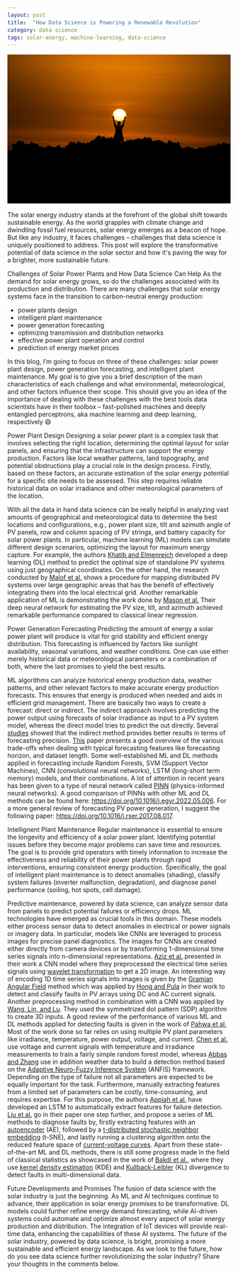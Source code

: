 ```yaml
---
layout: post
title:  "How Data Science is Powering a Renewable Revolution"
category: data science
tags: solar-energy, machine-learning, data-science
---
```

![title image](/assets/2024-03-06-how-data-science-is-powering-a-renewable-revolution/image-1.jpeg)

The solar energy industry stands at the forefront of the global shift towards sustainable energy. As the world grapples with climate change and dwindling fossil fuel resources, solar energy emerges as a beacon of hope. But like any industry, it faces challenges – challenges that data science is uniquely positioned to address. This post will explore the transformative potential of data science in the solar sector and how it's paving the way for a brighter, more sustainable future.

Challenges of Solar Power Plants and How Data Science Can Help
As the demand for solar energy grows, so do the challenges associated with its production and distribution. There are many challenges that solar energy systems face in the transition to carbon-neutral energy production:

- power plants design
- intelligent plant maintenance
- power generation forecasting
- optimizing transmission and distribution networks
- effective power plant operation and control
- prediction of energy market prices

In this blog, I’m going to focus on three of these challenges: solar power plant design, power generation forecasting, and intelligent plant maintenance. My goal is to give you a brief description of the main characteristics of each challenge and what environmental, meteorological, and other factors influence their scope. This should give you an idea of the importance of dealing with these challenges with the best tools data scientists have in their toolbox – fast-polished machines and deeply entangled perceptrons, aka machine learning and deep learning, respectively :smile:

Power Plant Design
Designing a solar power plant is a complex task that involves selecting the right location, determining the optimal layout for solar panels, and ensuring that the infrastructure can support the energy production. Factors like local weather patterns, land topography, and potential obstructions play a crucial role in the design process. Firstly, based on these factors, an accurate estimation of the solar energy potential for a specific site needs to be assessed. This step requires reliable historical data on solar irradiance and other meteorological parameters of the location.

With all the data in hand data science can be really helpful in analyzing vast amounts of geographical and meteorological data to determine the best locations and configurations, e.g., power plant size, tilt and azimuth angle of PV panels, row and column spacing of PV strings, and battery capacity for solar power plants. In particular, machine learning (ML) models can simulate different design scenarios, optimizing the layout for maximum energy capture. For example, the authors [Khatib and Elmenreich](https://doi.org/10.1155/2014/748142) developed a deep learning (DL) method to predict the optimal size of standalone PV systems using just geographical coordinates. On the other hand, the research conducted by [Malof et al.](https://www.researchgate.net/publication/331429328_Mapping_solar_array_location_size_and_capacity_using_deep_learning_and_overhead_imagery) shows a procedure for mapping distributed PV systems over large geographic areas that has the benefit of effectively integrating them into the local electrical grid. Another remarkable application of ML is demonstrating the work done by [Mason et al.](https://doi.org/10.1016/j.solener.2019.11.100) Their deep neural network for estimating the PV size, tilt, and azimuth achieved remarkable performance compared to classical linear regression.

Power Generation Forecasting
Predicting the amount of energy a solar power plant will produce is vital for grid stability and efficient energy distribution. This forecasting is influenced by factors like sunlight availability, seasonal variations, and weather conditions. One can use either merely historical data or meteorological parameters or a combination of both, where the last promises to yield the best results.

ML algorithms can analyze historical energy production data, weather patterns, and other relevant factors to make accurate energy production forecasts. This ensures that energy is produced when needed and aids in efficient grid management. There are basically two ways to create a forecast: direct or indirect. The indirect approach involves predicting the power output using forecasts of solar irradiance as input to a PV system model, whereas the direct model tries to predict the out directly. Several [studies](https://doi.org/10.1016/j.rser.2017.08.017) showed that the indirect method provides better results in terms of forecasting precision. [This](https://doi.org/10.3390%2Fs22239060) paper presents a good overview of the various trade-offs when dealing with typical forecasting features like forecasting horizon, and dataset length. Some well-established ML and DL methods applied in forecasting include Random Forests, SVM (Support Vector Machines), CNN (convolutional neural networks), LSTM (long-short term memory) models, and their combinations. A lot of attention in recent years has been given to a type of neural network called [PINN](https://doi.org/10.3390/s22030749) (physics-informed neural networks). A good comparison of PINNs with other ML and DL methods can be found here: <https://doi.org/10.1016/j.egyr.2022.05.006>. For a more general review of forecasting PV power generation, I suggest the following paper: <https://doi.org/10.1016/j.rser.2017.08.017>.

Intellignent Plant Maintenance
Regular maintenance is essential to ensure the longevity and efficiency of a solar power plant. Identifying potential issues before they become major problems can save time and resources. The goal is to provide grid operators with timely information to increase the effectiveness and reliability of their power plants through rapid interventions, ensuring consistent energy production. Specifically, the goal of intelligent plant maintenance is to detect anomalies (shading), classify system failures (inverter malfunction, degradation), and diagnose panel performance (soiling, hot spots, cell damage).

Predictive maintenance, powered by data science, can analyze sensor data from panels to predict potential failures or efficiency drops. ML technologies have emerged as crucial tools in this domain. These models either process sensor data to detect anomalies in electrical or power signals or imagery data. In particular, models like CNNs are leveraged to process images for precise panel diagnostics. The images for CNNs are created either directly from camera devices or by transforming 1-dimensional time series signals into n-dimensional representations. [Aziz et al.](https://doi.org/10.1109/ACCESS.2020.2977116) presented in their work a CNN model where they preprocessed the electrical time series signals using [wavelet transformation](https://en.wikipedia.org/wiki/Wavelet_transform) to get a 2D image. An interesting way of encoding 1D time series signals into images is given by the [Gramian Angular Field](https://medium.com/analytics-vidhya/encoding-time-series-as-images-b043becbdbf3) method which was applied by [Hong and Pula](https://doi.org/10.1016/j.energy.2022.123391) in their work to detect and classify faults in PV arrays using DC and AC current signals. Another preprocessing method in combination with a CNN was applied by [Wang, Lin, and Lu](https://doi.org/10.3390/en15176449). They used the symmetrized dot pattern (SDP) algorithm to create 3D inputs. A good review of the performance of various ML and DL methods applied for detecting faults is given in the work of [Pahwa et al.](https://doi.org/10.1109/SPIN48934.2020.9071223) Most of the work done so far relies on using multiple PV plant parameters like irradiance, temperature, power output, voltage, and current. [Chen et al.](https://doi.org/10.1016/j.enconman.2018.10.040) use voltage and current signals with temperature and irradiance measurements to train a fairly simple random forest model, whereas [Abbas and Zhang](https://doi.org/10.1016/j.egyr.2021.04.059) use in addition weather data to build a detection method based on the [Adaptive Neuro-Fuzzy Inference System](https://en.wikipedia.org/wiki/Adaptive_neuro_fuzzy_inference_system) (ANFIS) framework. Depending on the type of failure not all parameters are expected to be equally important for the task. Furthermore, manually extracting features from a limited set of parameters can be costly, time-consuming, and requires expertise. For this purpose, the authors [Appiah et al.](https://doi.org/10.1109/ACCESS.2019.2902949) have developed an LSTM to automatically extract features for failure detection. [Liu et al.](https://doi.org/10.1016/j.enconman.2021.114603) go in their paper one step further, and propose a series of ML methods to diagnose faults by, firstly extracting features with an [autoencoder](https://en.wikipedia.org/wiki/Autoencoder) (AE), followed by a [t-distributed stochastic neighbor embedding](https://en.wikipedia.org/wiki/T-distributed_stochastic_neighbor_embedding) (t-SNE), and lastly running a clustering algorithm onto the reduced feature space of [current-voltage curves](https://www.alternative-energy-tutorials.com/photovoltaics/solar-cell-i-v-characteristic.html). Apart from these state-of-the-art ML and DL methods, there is still some progress made in the field of classical statistics as showcased in the work of [Bakdi et al.](https://doi.org/10.1016/j.ijepes.2020.106457), where they use [kernel density estimation](https://en.wikipedia.org/wiki/Kernel_density_estimation) (KDE) and [Kullback-Leibler](https://en.wikipedia.org/wiki/Kullback%E2%80%93Leibler_divergence) (KL) divergence to detect faults in multi-dimensional data.

Future Developments and Promises
The fusion of data science with the solar industry is just the beginning. As ML and AI techniques continue to advance, their application in solar energy promises to be transformative. DL models could further refine energy demand forecasting, while AI-driven systems could automate and optimize almost every aspect of solar energy production and distribution. The integration of IoT devices will provide real-time data, enhancing the capabilities of these AI systems. The future of the solar industry, powered by data science, is bright, promising a more sustainable and efficient energy landscape. As we look to the future, how do you see data science further revolutionizing the solar industry? Share your thoughts in the comments below.
